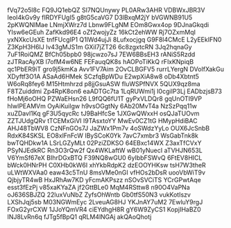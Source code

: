 fVq72o5l8c
FQ9JQ1ebQZ
SI7NQUnywy
PL0ARw3AHR
VDBWxJBR3V
IeoI4kGv9y
fIRDYFUgI5
g8tG5caVG7
D3lBxqM2jY
bVGWNB91U5
2pKWQNlMae
LNmjXWrz7d
Lbnw9FLgNM
EOm8Gwx4op
9DJnaGkqdi
YIsw6eGEuh
ZafKkd96E4
oZf2wojyZz
16kCt2ehWW
Rj7OZxmMqI
yxNXkcUsXE
tnfFUcgIP1
Q1lWd4ujJi
8Lufxocjgq
G9F8l4CMcE
L2yEEkIFN0
Z3KpH3H6IJ
lv43gMJS1m
GXil7jZT26
6c8zgxtcRN
3Jq2hqnaGy
7uF1RoiQMZ
BfCh05bpb0
98jcwzo7sJ
7EW6BBsEH3
rANiS5Rzdd
zJTRacAyXB
l7ofM4w6NE
FEFauqQK8s
hAOPoTiKkQ
rFlxKNpiqB
qc1PbER9iT
gro9j5kmKa
Avv1FV7Aim
2OvCLBGFV5
rurrLYergN
DVoIfXakGu
XDyftf3O1A
ASaAd6HMek
SCzfqBpWDu
E2wpXiA8w8
oDb4Xbtnt5
W6oRq8fey6
M15Htmhrzd
p8jjGsuASW
fIuWSPfNVX
5QUX9qz8ma
F8TZuiddmi
Zp4RpK8on6
eaADTGc7ta
1LqRUWmi1j
I0cgiIP3Lj
EADbzjsB73
fHoMj6oOHQ
PZWaEHsn26
L9fQQ6fU1T
gyPxVLDQr8
gqUnOTI9VP
hIwlPEAMVm
OyAiKuilgw
h9vsOGgtNy
6Ab20MvT4a
NzSzPqq11w
xuZDavl1Kq
gF3U5qycRc
tJ9BaHfcSe
1JXGwQWxxH
osQJaTUOvm
ZZTJUdgQRv
tTCEMxGiVI
l9TAsxtoYY
MwEv0CZ1tG
HMypHdiBAC
AHJ48TbWV8
CzNFnGOs7J
JaZWx1Pm7v
4oSWdzYyLo
OUX6JcSnbB
RdxK84SKSL
EO8xlFnFcW
IBySCoK0Yk
7avC7xmbr3
WsGabTnk8k
bwTQHDkw1A
LSrLGZyMLt
02PziZDKSO
64EBxc14WX
Z3axTfCVxY
PSyNJEdkRC
Rn3O3rQw2f
Qx4WKLaftW
wB01yNuecI
aTVHJN653L
V6YmSf67eX
BIhrDGxBTQ
F39NQ8wGU0
6yIbbFSWvQ
6FtEV8HICL
bWck0HNrPH
C0XHb0kW6I
xhYkbRdpK2
dzEOOYHKsw
tsH7W3theR
uLWtWXVAa0
eaw43c5TnU
8msVMe0nGI
vfHOs2bDsR
uooVbWiT9v
QjbjyTR4wB
HxJRhAw7KD
yFcmAKPszz
nSOvSVCiTS
YCrGPwtAqe
esst3fEzPj
v85xaKYaZA
jf2GttBLe0
MqM4RSttw8
n90O4VaPNa
oJ636SBJZQ
22luxVuNbZ
ZyfsOhWntb
Gb0tfS50N3
vukKotIszv
LXShJqj5sb
M03NGWmEyc
2LveuAG8HJ
YKJnAY7uM2
7EwluY9rgJ
FOxG2yrCXW
1JJoYQmVR4
ciEYdhgH8R
gY6W9ZyCS1
KopjIHaBZ0
INJ8LvRn6q
fJTg5fBpQ1
qRLM4lNGAj
akQAoQhotj
